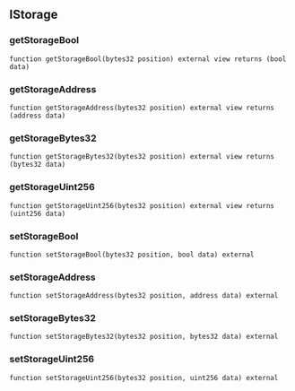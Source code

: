 ## IStorage

### getStorageBool

```solidity
function getStorageBool(bytes32 position) external view returns (bool data)
```

### getStorageAddress

```solidity
function getStorageAddress(bytes32 position) external view returns (address data)
```

### getStorageBytes32

```solidity
function getStorageBytes32(bytes32 position) external view returns (bytes32 data)
```

### getStorageUint256

```solidity
function getStorageUint256(bytes32 position) external view returns (uint256 data)
```

### setStorageBool

```solidity
function setStorageBool(bytes32 position, bool data) external
```

### setStorageAddress

```solidity
function setStorageAddress(bytes32 position, address data) external
```

### setStorageBytes32

```solidity
function setStorageBytes32(bytes32 position, bytes32 data) external
```

### setStorageUint256

```solidity
function setStorageUint256(bytes32 position, uint256 data) external
```

